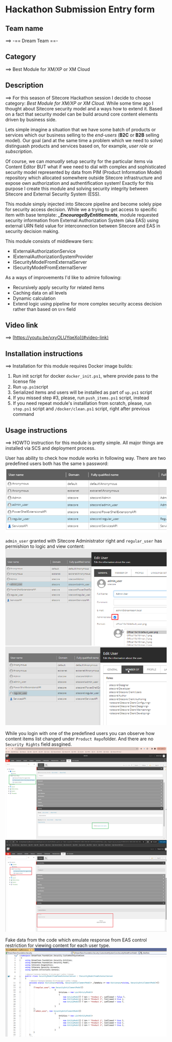 
# Hackathon Submission Entry form

## Team name
⟹ -== Dream Team ==-

## Category
⟹ Best Module for XM/XP or XM Cloud

## Description
⟹ For this season of Sitecore Hackathon session I decide to choose category: *Best Module for XM/XP or XM Cloud*. While some time ago I thought about Sitecore security model and a ways how to extend it. Based on a fact that security model can be build around core content elements driven by business side. 

Lets simple imagine a situation that we have some batch of products or services which our business selling to the *end-users* (**B2C** or **B2B** selling model). Our goal (and at the same time a problem which we need to solve) distinguash products and services based on, for example, *user role* or *subscription*.

Of course, we can *manually* setup security for the particular items via Content Editor BUT what if wee need to dial with complex and sophisticated security model represented by data from PIM (Product Information Model) repository which allocated somewhere outside Sitecore infrastructure and expose own authorization and authentification system! Exactly for this purpose I create this module and solving security integrity between Sitecore and External Security System (ESS).

This module simply injected into Sitecore <authorization> pipeline and become solely pipe for security access decision. While we a trying to get access to specific item with base template: ***_EncourageByEntitlements***, module requested security information from External Authorization System (aka EAS) using external URN field value for interconnection between Sitecore and EAS in security decision making. 

This module consists of middleware tiers:
 - IExternalAuthorizationService
 - IExternalAuthorizationSystemProvider
 - ISecurityModelFromExternalServer
 - ISecurityModelFromExternalServer

As a ways of improvements I'd like to admire following:
 - Recursively apply security for related items
 - Caching data on all levels
 - Dynamic calculation
 - Extend logic using pipeline for more complex security access decision rather than based on `Urn` field

## Video link
⟹ [https://youtu.be/vxyOLUYqeXo](#video-link)

## Installation instructions
⟹ Installation for this module requires Docker image builds:

 1. Run init script for docker `docker_init.ps1`, where provide pass to the license file
 2. Run `up.ps1`script
 3. Serialized items and users will be installed as part of `up.ps1` script
 4. If you missed step #3, please, run `push_items.ps1` script, instead
 5. If you need repeat module's installlation from scratch, please, run `stop.ps1` script and `/docker/clean.ps1` script, right after previous command

## Usage instructions
⟹ HOWTO instruction for this module is pretty simple. All major things are installed via SCS and deployment process. 

User has ability to check how module works in following way. There are two predefined users both has the same `b` password:
![Predefined Users](docs/images/predefined_users.png?raw=true "Predefined Users")

`admin_user` granted with Sitecore Administrator right and `regular_user` has permishion to logic and view content:
![Admin User](docs/images/admin_user.png?raw=true "Admin User")
![Regular User](docs/images/regular_user.png?raw=true "Regular User")

While you login with one of the predefined users you can observe how content items list changed under `Product Repo`folder. And there are no `Security Rights` field assgined. 
![Admin User View](docs/images/admin_user_view.png?raw=true "Admin User View")
![Regular User View](docs/images/regular_user_view.png?raw=true "Regular User View")

Fake data from the code which emulate response from EAS control restriction for viewing content for each user type.
![Regular User View](docs/images/fake_data_from_EAS.png?raw=true "Regular User View")
